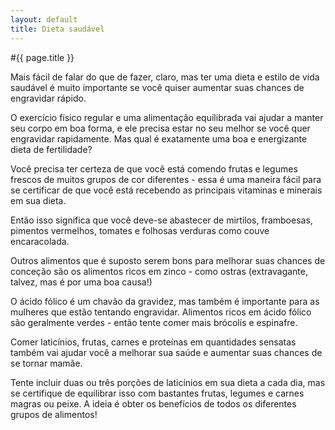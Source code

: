 ```yaml
---
layout: default
title: Dieta saudável
---
```


#{{ page.title }}

Mais fácil de falar do que de fazer, claro, mas ter uma dieta e estilo de vida saudável é muito importante se você quiser aumentar suas chances de engravidar rápido.

O exercício físico regular e uma alimentação equilibrada vai ajudar a manter seu corpo em boa forma, e ele precisa estar no seu melhor se você quer engravidar rapidamente. Mas qual é exatamente uma boa e energizante dieta de fertilidade?

Você precisa ter certeza de que você está comendo frutas e legumes frescos de muitos grupos de cor diferentes - essa é uma maneira fácil para se certificar de que você está recebendo as principais vitaminas e minerais em sua dieta.

Então isso significa que você deve-se abastecer de mirtilos, framboesas, pimentos vermelhos, tomates e folhosas verduras como couve encaracolada.

Outros alimentos que é suposto serem bons para melhorar suas chances de conceção são os alimentos ricos em zinco - como ostras (extravagante, talvez, mas é por uma boa causa!)

O ácido fólico é um chavão da gravidez, mas também é importante para as mulheres que estão tentando engravidar. Alimentos ricos em ácido fólico são geralmente verdes - então tente comer mais brócolis e espinafre.

Comer laticínios, frutas, carnes e proteínas em quantidades sensatas também vai ajudar você a melhorar sua saúde e aumentar suas chances de se tornar mamãe.

Tente incluir duas ou três porções de laticínios em sua dieta a cada dia, mas se certifique de equilibrar isso com bastantes frutas, legumes e carnes magras ou peixe. A ideia é obter os benefícios de todos os diferentes grupos de alimentos!
